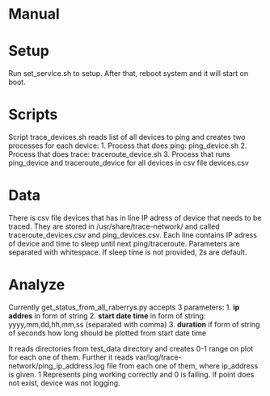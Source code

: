 # Manual

# Setup
Run set_service.sh to setup. After that, reboot system and it will start on boot.

# Scripts

Script trace_devices.sh reads list of all devices to ping and creates two processes for each device: 
    1. Process that does ping: ping_device.sh
    2. Process that does trace: traceroute_device.sh
    3. Process that runs ping_device and traceroute_device for all devices in csv file devices.csv

# Data
There is csv file devices that has in line IP adress of device that needs to be traced. They are stored in /usr/share/trace-network/ and called traceroute_devices.csv and ping_devices.csv. Each line contains IP adress of device and time to sleep until next ping/traceroute. Parameters are separated with whitespace. If sleep time is not provided, 2s are default.

# Analyze
Currently get_status_from_all_raberrys.py accepts 3 parameters:
    1. **ip addres** in form of string
    2. **start date time** in form of string: yyyy,mm,dd,hh,mm,ss (separated with comma)
    3. **duration** if form of string of seconds how long should be plotted from start date time

It reads directories from test_data directory and creates 0-1 range on plot for each one of them. Further it reads var/log/trace-network/ping_ip_address.log file from each one of them, where ip_address is given. 1 Represents ping working correctly and 0 is failing. If point does not exist, device was not logging.

